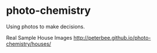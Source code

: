 # photo-chemistry
Using photos to make decisions.

Real Sample House Images
http://peterbee.github.io/photo-chemistry/houses/
